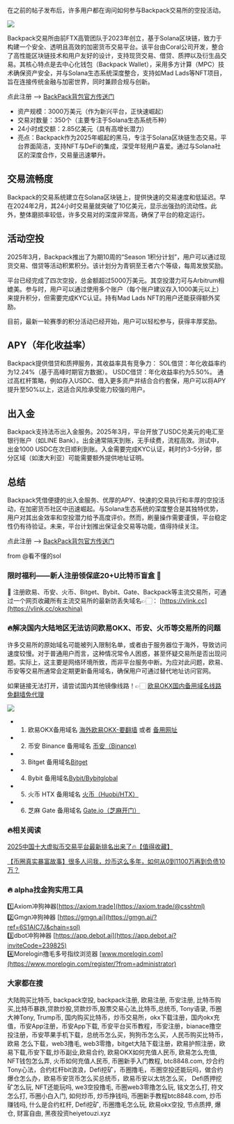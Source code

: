 在之前的帖子发布后，许多用户都在询问如何参与Backpack交易所的空投活动。

[![](https://307e939.webp.li/20250708152905867.png)](https://btc8848.com/top-10-exchanges)

Backpack交易所由前FTX高管团队于2023年创立，基于Solana区块链，致力于构建一个安全、透明且高效的加密货币交易平台。该平台由Coral公司开发，整合了高性能区块链技术和用户友好的设计，支持现货交易、借贷、质押以及衍生品交易。其核心特点是去中心化钱包（Backpack Wallet），采用多方计算（MPC）技术确保资产安全，并与Solana生态系统深度整合，支持如Mad Lads等NFT项目，旨在连接传统金融与加密世界，同时兼顾合规与创新。

点此注册 --> [BackPack背包官方传送门](https://backpack.exchange/join/f39afd53-3c6f-451f-96d8-20baa907055e)
- 资产规模：3000万美元（作为新兴平台，正快速崛起）
- 交易对数量：350个（主要专注于Solana生态系统币种）
- 24小时成交额：2.85亿美元（具有高增长潜力）
- 亮点：Backpack作为2025年崛起的黑马，专注于Solana区块链生态交易。平台界面简洁，支持NFT与DeFi的集成，深受年轻用户喜爱。通过与Solana社区的深度合作，交易量迅速攀升。

## 交易流畅度
Backpack的交易系统建立在Solana区块链上，提供快速的交易速度和低延迟。早在2024年2月，其24小时交易量就突破了10亿美元，显示出强劲的流动性。此外，整体磨损率较低，许多交易对的深度非常高，确保了平台的稳定运行。

## 活动空投
2025年3月，Backpack推出了为期10周的“Season 1积分计划”，用户可以通过现货交易、借贷等活动积累积分。该计划分为青铜至王者六个等级，每周发放奖励。

平台已经完成了四次空投，总金额超过5000万美元。其空投潜力可与Arbitrum相媲美。参与时，用户可以通过使用多个账户（每个账户建议存入1000美元以上）来提升积分，但需要完成KYC认证。持有Mad Lads NFT的用户还能获得额外奖励。

目前，最新一轮赛季的积分活动已经开始，用户可以轻松参与，获得丰厚奖励。

## APY（年化收益率）
Backpack提供借贷和质押服务，其收益率具有竞争力：
SOL借贷：年化收益率约为12.24%（基于高峰时期官方数据）。
USDC借贷：年化收益率约为5.50%。 通过高杠杆策略，例如存入USDC、借入更多资产并结合合约套保，用户可以将APY提升至50%以上，这适合风险承受能力较强的用户。

## 出入金
Backpack支持法币出入金服务。2025年3月，平台开放了USDC兑美元的电汇至银行账户（如LINE Bank）。出金通常隔天到账，无手续费，流程高效。测试中，出金1000 USDC在次日顺利到账。入金需要完成KYC认证，耗时约3-5分钟，部分区域（如澳大利亚）可能需要额外提供地址证明。

## 总结
Backpack凭借便捷的出入金服务、优厚的APY、快速的交易执行和丰厚的空投活动，在加密货币社区中迅速崛起。与Solana生态系统的深度整合是其独特优势，用户对其出金效率和空投潜力给予高度评价。然而，刷量操作需要谨慎，平台稳定性仍有待验证。未来，平台计划推出保证金交易等功能，值得持续关注。

点此注册 --> [BackPack背包官方传送门](https://backpack.exchange/join/f39afd53-3c6f-451f-96d8-20baa907055e)

from @看不懂的sol

### 限时福利——新人注册领保底20+U比特币盲盒 🎁
🎁 注册欧易、币安、火币、Bitget、Bybit、Gate、Backpack等主流交易所，可通过一个网页收藏所有主流交易所的最新防丢失域名👉🏻： [https://vlink.cc](https://vlink.cc/okxchina)

### 🔥解决国内大陆地区无法访问欧易OKX、币安、火币等交易所的问题
许多交易所的原始域名可能被列入限制名单，或者由于服务器位于海外，导致访问速度较慢。对于普通用户而言，这种情况常令人困惑，甚至怀疑交易所是否出现问题。实际上，这主要是网络环境所致，而非平台服务中断。为应对此问题，欧易、币安等交易所通常会定期更新备用域名，确保用户可通过替代地址访问官网。

如果链接无法打开，请尝试国内其他镜像线路！👉🏻 [欧易OKX国内备用域名线路免翻墙免代理](https://vlink.cc/okxcn)

[![](https://307e939.webp.li/20250812124552161.png)](https://vlink.cc/okxcn)

- 1. 欧易OKX备用域名 [海外欧易OKX-要翻墙](https://www.okx.com/join/18639032) 或者 [备用网址](https://www.oucnyi.net/zh-hans/join/18639032) 
- 2. 币安 Binance 备用域名 [币安（Binance)](https://accounts.binance.com/zh-CN/register?ref=36457687)
- 3. Bitget 备用域名[Bitget](https://www.bitget.com/zh-CN/referral/register?from=referral&clacCode=VRNEYUTR)
- 4. Bybit 备用域名[Bybit/Bybitglobal](https://www.bybitglobal.com/zh-MY/invite/?ref=VMKORMM)
- 5. 火币 HTX 备用域名 [火币（Huobi/HTX）](https://www.htx.com/invite/zh-cn/1f?invite_code=whf45223)
- 6. 芝麻 Gate 备用域名 [Gate.io（芝麻开门）](https://www.gate.io/zh/signup?ref_type=103&ref=A1ERAQ)

### 🔥相关阅读
[2025中国十大虚拟币交易平台最新排名出来了🔥【值得收藏】](https://btc8848.com/top-10-exchanges/)

[【币圈真实暴富故事】很多人问我，炒币这么多年，如何从0到1100万再到负债10万？](https://heiyetouzi.xyz/biquanstory001/)

### 🔥 alpha找金狗实用工具
1️⃣Axiom冲狗神器[https://axiom.trade](https://axiom.trade/@csshtml)  
2️⃣Gmgn冲狗神器 [https://gmgn.ai](https://gmgn.ai/?ref=6S1AIC7J&chain=sol)  
3️⃣dbot冲狗神器 [https://app.debot.ai](https://app.debot.ai?inviteCode=239825)  
4️⃣Morelogin撸毛多号指纹浏览器 [www.morelogin.com](https://www.morelogin.com/register/?from=administrator)  

### 大家都在搜
大陆购买比特币, backpack空投, backpack注册, 欧易注册, 币安注册, 比特币购买,比特币暴跌,贷款炒股,贷款炒币,股票交易心法,比特币,总统币, Tony语录, 币圈大神Tony, Trump币, 国内购买比特币，炒币交易所，okx下载注册，国内okx充值，币安App注册，币安App下载, 币安平台买币教程，币安注册，bianace撸空投注册，币安苹果手机下载，总统币怎么买，狗狗币怎么买，人民币购买比特币，欧易 怎么下载，web3撸毛, web3零撸，bitget大陆下载注册，欧易护照注册，欧易下载,币安下载,炒币副业,欧易合约, 欧易OKX如何充值人民币, 欧易怎么充值, NFT钱包怎么弄, 火币如何充值人民币, 币圈新手入门教程, btc8848.com, 炒合约Tony心法，合约杠杆bit浪浪，Defi挖矿，币圈撸毛，币圈空投还能玩吗，做合约爆仓怎么办，欧易币安货币怎么买总统币，欧易币安以太坊怎么买， Defi质押挖矿怎么玩, NFT还能玩吗, we3空投撸毛, 币圈web3零撸怎么玩, 铭文怎么打, 符文怎么打, 币圈小白入门, 如何炒币, 炒币挣钱吗, 币圈新手教程btc8848.com, 炒币赚钱吗, 什么是合约杠杆, Defi挖矿, 币圈撸毛怎么玩, 欧易okx空投, 节点质押, 爆仓, 财富自由, 黑夜投资heiyetouzi.xyz